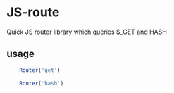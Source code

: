 JS-route
========

Quick JS router library which queries $_GET and HASH

## usage
``` js
    Router('get')
    
    Router('hash')
